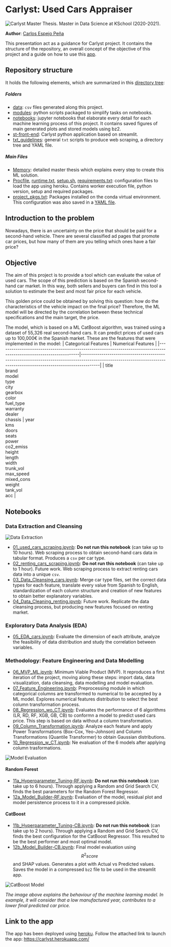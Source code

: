 # Carlyst: Used Cars Appraiser
![Carlyst](https://drive.google.com/uc?export=view&id=1cf6kuyI7QMg5VDDLlsbfL-Yrpi-OF_ap)
Master Thesis. Master in Data Science at KSchool (2020-2021).

**Author**: [Carlos Espejo Peña](https://www.linkedin.com/in/carlosespejopena/)

This presentation act as a guidance for Carlyst project. It contains the structure of the repository, an overall concept of the objective of this project and a guide on how to use this [app](https://carlyst.herokuapp.com/).

## Repository structure
It holds the following elements, which are summarized in this [directory tree](https://htmlpreview.github.io/?https://github.com/caresppen/UsedCarsAppraiser/blob/main/tree.html):
##### Folders
* [data](https://github.com/caresppen/UsedCarsAppraiser/tree/main/data): `csv` files generated along this project.
* [modules](https://github.com/caresppen/UsedCarsAppraiser/tree/main/modules): python scripts packaged to simplify tasks on notebooks.
* [notebooks](https://github.com/caresppen/UsedCarsAppraiser/tree/main/notebooks): jupyter notebooks that elaborate every detail for each machine learning process of this project. It contains saved figures of main generated plots and stored models using bz2.
* [st-front-end](https://github.com/caresppen/UsedCarsAppraiser/tree/main/st-front-end): Carlyst python application based on streamlit.
* [txt_guidelines](https://github.com/caresppen/UsedCarsAppraiser/tree/main/txt_guidelines): general `txt` scripts to produce web scraping, a directory tree and YAML file.

##### Main Files
* [Memory](https://github.com/caresppen/UsedCarsAppraiser/blob/main/MT_Carlyst_UsedCarsAppraisser.pdf): detailed master thesis which explains every step to create this ML solution.
* [Procfile](https://github.com/caresppen/UsedCarsAppraiser/blob/main/Procfile), [runtime.txt](https://github.com/caresppen/UsedCarsAppraiser/blob/main/runtime.txt), [setup.sh](https://github.com/caresppen/UsedCarsAppraiser/blob/main/setup.sh), [requirements.txt](https://github.com/caresppen/UsedCarsAppraiser/blob/main/requirements.txt): configuration files to load the app using heroku. Contains worker execution file, python version, setup and required packages.
* [project_pkgs.txt](https://github.com/caresppen/UsedCarsAppraiser/blob/main/project_pkgs.txt): Packages installed on the conda virtual environment. This configuration was also saved in a [YAML file](https://github.com/caresppen/UsedCarsAppraiser/blob/main/env-config.yml).

## Introduction to the problem
Nowadays, there is an uncertainty on the price that should be paid for a second-hand vehicle. There are several classified ad pages that promote car prices, but how many of them are you telling which ones have a fair price?

## Objective
The aim of this project is to provide a tool which can evaluate the value of used cars. The scope of this prediction is based on the Spanish second-hand car market. In this way, both sellers and buyers can find in this tool a solution to estimate the best and most fair price for each vehicle.

This golden price could be obtained by solving this question: how do the characteristics of the vehicle impact on the final price? Therefore, the ML model will be directed by the correlation between these technical specifications and the main target, the price.

The model, which is based on a ML CatBoost algorithm, was trained using a dataset of 55,326 real second-hand cars. It can predict prices of used cars up to 100,000€ in the Spanish market. These are the features that were implemented in the model:
| Categorical Features                                                                                                | Numerical Features                                                                                                                                                  |
|---------------------------------------------------------------------------------------------------------------------|---------------------------------------------------------------------------------------------------------------------------------------------------------------------|
| title<br/>brand<br/>model<br/>type<br/>city<br/>gearbox<br/>color<br/>fuel_type<br/>warranty<br/>dealer<br/>chassis | year<br/>kms<br/>doors<br/>seats<br/>power<br/>co2_emiss<br/>height<br/>length<br/>width<br/>trunk_vol<br/>max_speed<br/>mixed_cons<br/>weight<br/>tank_vol<br/>acc |

## Notebooks
### Data Extraction and Cleansing
![Data Extraction](https://drive.google.com/uc?export=view&id=10XQuVjsMu5eBQ1tXgKU0vluciTlL3tII)
* [01_used_cars_scraping.ipynb](https://github.com/caresppen/UsedCarsAppraiser/blob/main/notebooks/01_used_cars_scraping.ipynb): **Do not run this notebook** (can take up to 10 hours). Web scraping process to obtain second-hand cars data in tabular format. Produces a `csv` per car type. 
* [02_renting_cars_scraping.ipynb](https://github.com/caresppen/UsedCarsAppraiser/blob/main/notebooks/02_renting_cars_scraping.ipynb): **Do not run this notebook** (can take up to 1 hour). Future work. Web scraping process to extract renting cars data into a unique `csv`.
* [03_Data_Cleansing_cars.ipynb](https://github.com/caresppen/UsedCarsAppraiser/blob/main/notebooks/03_Data_Cleansing_cars.ipynb): Merge car type files, set the correct data types for each feature, translate every value from Spanish to English, standardization of each column structure and creation of new features to obtain better explanatory variables.
* [04_Data_Cleaning_renting.ipynb](https://github.com/caresppen/UsedCarsAppraiser/blob/main/notebooks/04_Data_Cleaning_renting.ipynb): Future work. Replicate the data cleansing process, but producing new features focused on renting market.

### Exploratory Data Analysis (EDA)
* [05_EDA_cars.ipynb](https://github.com/caresppen/UsedCarsAppraiser/blob/main/notebooks/05_EDA_cars.ipynb): Evaluate the dimension of each attribute, analyze the feasibility of data distribution and study the correlation between variables.

### Methodology: Feature Engineering and Data Modelling
* [06_MVP_ML.ipynb](https://github.com/caresppen/UsedCarsAppraiser/blob/main/notebooks/06_MVP_ML.ipynb): Minimum Viable Product (MVP). It reproduces a first iteration of the project, moving along these steps: import data, data visualization, data cleansing, data modelling and model evaluation.
* [07_Feature_Engineering.ipynb](https://github.com/caresppen/UsedCarsAppraiser/blob/main/notebooks/07_Feature_Engineering.ipynb): Preprocessing module in which categorical columns are transformed to numerical to be accepted by a ML model. Explores numerical features distribution to select the best column transformation process. 
* [08_Regression_wo_CT.ipynb](https://github.com/caresppen/UsedCarsAppraiser/blob/main/notebooks/08_Regression_wo_CT.ipynb): Evaluates the performance of 6 algorithms (LR, RD, RF, XGB, GB, CB) to conformn a model to predict used cars price. This step is based on data without a column transformation.
* [09_Column_Transformation.ipynb](https://github.com/caresppen/UsedCarsAppraiser/blob/main/notebooks/09_Column_Transformation.ipynb): Analyze each feature and apply Power Transformations (Box-Cox, Yeo-Johnson) and Column Transformations (Quantile Transformer) to obtain Gaussian distributions.
* [10_Regression_w_CT.ipynb](https://github.com/caresppen/UsedCarsAppraiser/blob/main/notebooks/10_Regression_w_CT.ipynb): Ne evaluation of the 6 models after applying column trasformations.

![Model Evaluation](https://drive.google.com/uc?export=view&id=16Jffb8FT4FUm1uemgV5jvOtg6Y-xRiuG)

#### Random Forest
* [11a_Hyperparameter_Tuning-RF.ipynb](https://github.com/caresppen/UsedCarsAppraiser/blob/main/notebooks/11a_Hyperparameter_Tuning-RF.ipynb): **Do not run this notebook** (can take up to 6 hours). Through applying a Random and Grid Search CV, finds the best parameters for the Random Forest Regressor. 
* [12a_Model_Builder-RF.ipynb](https://github.com/caresppen/UsedCarsAppraiser/blob/main/notebooks/12a_Model_Builder-RF.ipynb): Evaluation of the model, residual plot and model persistence process to it in a compressed pickle.

#### CatBoost
* [11b_Hyperparameter_Tuning-CB.ipynb](https://github.com/caresppen/UsedCarsAppraiser/blob/main/notebooks/11b_Hyperparameter_Tuning-CB.ipynb): **Do not run this notebook** (can take up to 2 hours). Through applying a Random and Grid Search CV, finds the best configuration for the CatBoost Regressor. This resulted to be the best performer and most optimal model.
* [12b_Model_Builder-CB.ipynb](https://github.com/caresppen/UsedCarsAppraiser/blob/main/notebooks/12b_Model_Builder-CB.ipynb): Final model evaluation using $$R^2 score$$ and SHAP values. Generates a plot with Actual vs Predicted values. Saves the model in a compressed `bz2` file to be used in the streamlit app.

![CatBoost Model](https://drive.google.com/uc?export=view&id=1XAj6hzbKqa8tD_lBsaH0jhLQy1hY4FLb)

_The image above explains the behaviour of the machine learning model. In example, it will consider that a low manufactured year, contributes to a lower final predicted car price._

## Link to the app
The app has been deployed using [heroku](https://www.heroku.com/platform). Follow the attached link to launch the app:
https://carlyst.herokuapp.com/
